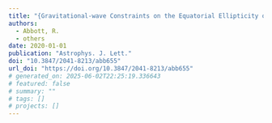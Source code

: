 ```yaml
---
title: "{Gravitational-wave Constraints on the Equatorial Ellipticity of Millisecond Pulsars}"
authors:
  - Abbott, R.
  - others
date: 2020-01-01
publication: "Astrophys. J. Lett."
doi: "10.3847/2041-8213/abb655"
url_doi: "https://doi.org/10.3847/2041-8213/abb655"
# generated_on: 2025-06-02T22:25:19.336643
# featured: false
# summary: ""
# tags: []
# projects: []
---
```


